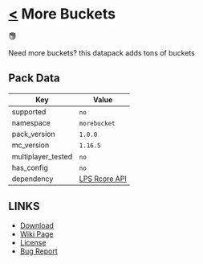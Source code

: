 # [<](../README.md) More Buckets

![alt](pack.png)

Need more buckets? this datapack adds tons of buckets

## Pack Data

| Key                | Value                                                                                                 |
|--------------------|-------------------------------------------------------------------------------------------------------|
| supported          | `no`                                                                                                  |
| namespace          | `morebucket`                                                                                          |
| pack_version       | `1.0.0`                                                                                               |
| mc_version         | `1.16.5`                                                                                              |
| multiplayer_tested | `no`                                                                                                  |
| has_config         | `no`                                                                                                  |
| dependency         | [LPS Rcore API](https://www.curseforge.com/minecraft/customization/legopitstops-recipe-core-datapack) |

## LINKS

-   [Download](https://www.curseforge.com/minecraft/customization/more-buckets-datapack)
-   [Wiki Page](https://github.com/legopitstop/Datapacks/wiki)
-   [License](https://legopitstop.weebly.com/legopitstops-common-license-v2.html)
-   [Bug Report](https://github.com/legopitstop/Datapacks/issues)
